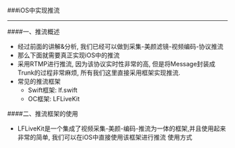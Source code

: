 ###iOS中实现推流
***
####一、推流概述

- 经过前面的讲解&分析, 我们已经可以做到采集-美颜滤镜-视频编码-协议推流
- 那么下面就需要真正实现iOS中的推流
- 采用RTMP进行推流, 因为该协议实时性非常的高, 但是将Message封装成Trunk的过程非常麻烦, 所有我们这里直接采用框架实现推流.
- 常见的推流框架
    - Swift框架: lf.swift
    - OC框架: LFLiveKit

####二、推流框架的使用

- LFLiveKit是一个集成了视频采集-美颜-编码-推流为一体的框架,并且使用起来非常的简单, 我们可以在iOS中直接使用该框架进行推流
使用方式